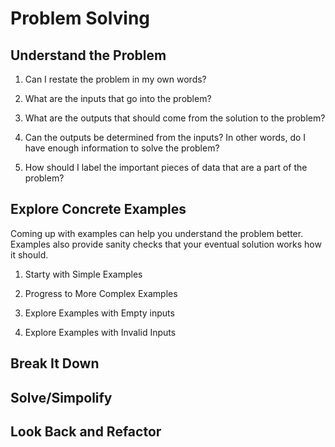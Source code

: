 # Problem Solving

## Understand the Problem

1. Can I restate the problem in my own words?

2. What are the inputs that go into the problem?

3. What are the outputs that should come from the solution to the problem?

4. Can the outputs be determined from the inputs? In other words, do I have enough information to solve the problem?

5. How should I label the important pieces of data that are a part of the problem?

## Explore Concrete Examples

Coming up with examples can help you understand the problem better.
Examples also provide sanity checks that your eventual solution works how it should.

1. Starty with Simple Examples

2. Progress to More Complex Examples

3. Explore Examples with Empty inputs

4. Explore Examples with Invalid Inputs

## Break It Down

## Solve/Simpolify

## Look Back and Refactor

